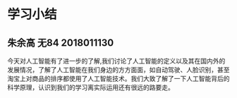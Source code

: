 # 学习小结

## 朱余高 无84 2018011130

​       今天对人工智能有了进一步的了解,我们讨论了人工智能的定义以及其在国内外的发展情况，了解了人工智能在我们身边的方方面面，如自动驾驶、人脸识别，甚至淘宝上对商品的排序都使用了人工智能技术。我们大致了解了一下人工智能背后的科学原理，认识到我们的学习离实际运用还有很远的路要走。

